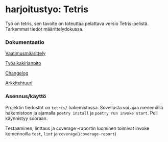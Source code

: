 # harjoitustyo: Tetris

Työ on tetris, sen tavoite on toteuttaa pelattava versio Tetris-pelistä. Tarkemmat tiedot määrittelydokussa.

### Dokumentaatio
 [Vaatimusmäärittely](https://github.com/KyperCT/otk2023-harjoitustyo/blob/main/tetris/dokumentaatio/vaatimusmaarittely.md)
 
 [Työaikakirjanpito](https://github.com/KyperCT/otk2023-harjoitustyo/blob/main/tetris/dokumentaatio/tyoaikakirjanpito.md)

 [Changelog](https://github.com/KyperCT/otk2023-harjoitustyo/blob/main/tetris/dokumentaatio/changelog.md)
 
 [Arkkitehtuuri](https://github.com/KyperCT/otk2023-harjoitustyo/blob/main/tetris/dokumentaatio/arkkitehtuuri.md)

 ### Asennus/käyttö

 Projektin tiedostot on `tetris/` hakemistossa. Sovellusta voi ajaa menemällä hakemistoon ja ajamalla `poetry install` ja `poetry run invoke start`. Peli käynnistyy suoraan.

 Testaaminen, linttaus ja coverage -raportin luominen toimivat invoke komennoilla `test`, `lint` ja `coverage`(/`coverage-report`)
